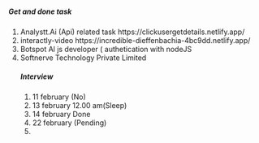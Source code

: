 <H5>Get and done task</h5>
<ol>
<li>Analystt.Ai (Api) related task https://clickusergetdetails.netlify.app/</li>
<li>interactly-video  https://incredible-dieffenbachia-4bc9dd.netlify.app/</li>
<li>Botspot Al js developer ( authetication with nodeJS</li>
<li>  Softnerve Technology Private Limited</li>
<H5>Interview</h5>
<ol>
<li>11 february (No)</li>
  <li>13 february  12.00 am(Sleep)</li>
    <li>14 february Done</li>
    <li>22 february (Pending)</li>
   
  

<li></li>

</ol>

